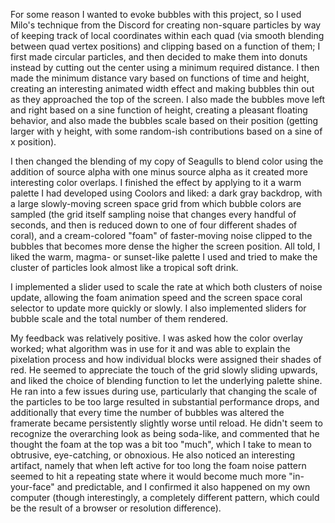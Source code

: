 For some reason I wanted to evoke bubbles with this project, so I used Milo's technique from the Discord for creating non-square particles by way of keeping track of local coordinates within each quad (via smooth blending between quad vertex positions) and clipping based on a function of them; I first made circular particles, and then decided to make them into donuts instead by cutting out the center using a minimum required distance. I then made the minimum distance vary based on functions of time and height, creating an interesting animated width effect and making bubbles thin out as they approached the top of the screen. I also made the bubbles move left and right based on a sine function of height, creating a pleasant floating behavior, and also made the bubbles scale based on their position (getting larger with y height, with some random-ish contributions based on a sine of x position).

I then changed the blending of my copy of Seagulls to blend color using the addition of source alpha with one minus source alpha as it created more interesting color overlaps. I finished the effect by applying to it a warm palette I had developed using Coolors and liked: a dark gray backdrop, with a large slowly-moving screen space grid from which bubble colors are sampled (the grid itself sampling noise that changes every handful of seconds, and then is reduced down to one of four different shades of coral), and a cream-colored "foam" of faster-moving noise clipped to the bubbles that becomes more dense the higher the screen position. All told, I liked the warm, magma- or sunset-like palette I used and tried to make the cluster of particles look almost like a tropical soft drink.

I implemented a slider used to scale the rate at which both clusters of noise update, allowing the foam animation speed and the screen space coral selector to update more quickly or slowly. I also implemented sliders for bubble scale and the total number of them rendered.

My feedback was relatively positive. I was asked how the color overlay worked; what algorithm was in use for it and was able to explain the pixelation process and how individual blocks were assigned their shades of red. He seemed to appreciate the touch of the grid slowly sliding upwards, and liked the choice of blending function to let the underlying palette shine. He ran into a few issues during use, particularly that changing the scale of the particles to be too large resulted in substantial performance drops, and additionally that every time the number of bubbles was altered the framerate became persistently slightly worse until reload. He didn't seem to recognize the overarching look as being soda-like, and commented that he thought the foam at the top was a bit too "much", which I take to mean to obtrusive, eye-catching, or obnoxious. He also noticed an interesting artifact, namely that when left active for too long the foam noise pattern seemed to hit a repeating state where it would become much more "in-your-face" and predictable, and I confirmed it also happened on my own computer (though interestingly, a completely different pattern, which could be the result of a browser or resolution difference).
